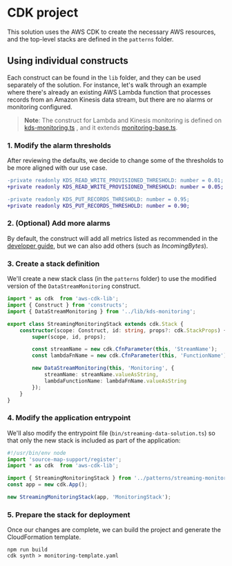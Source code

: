 # CDK project
This solution uses the AWS CDK to create the necessary AWS resources, and the top-level stacks are defined in the `patterns` folder.

## Using individual constructs
Each construct can be found in the `lib` folder, and they can be used separately of the solution. For instance, let's walk through an example where there's already an existing AWS Lambda function that processes records from an Amazon Kinesis data stream, but there are no alarms or monitoring configured.

> **Note**: The construct for Lambda and Kinesis monitoring is defined on [kds-monitoring.ts](lib/kds-monitoring.ts) , and it extends [monitoring-base.ts](lib/monitoring-base.ts).

### 1. Modify the alarm thresholds
After reviewing the defaults, we decide to change some of the thresholds to be more aligned with our use case.

```diff
-private readonly KDS_READ_WRITE_PROVISIONED_THRESHOLD: number = 0.01;
+private readonly KDS_READ_WRITE_PROVISIONED_THRESHOLD: number = 0.05;

-private readonly KDS_PUT_RECORDS_THRESHOLD: number = 0.95;
+private readonly KDS_PUT_RECORDS_THRESHOLD: number = 0.90;
```

### 2. (Optional) Add more alarms
By default, the construct will add all metrics listed as recommended in the [developer guide](https://docs.aws.amazon.com/streams/latest/dev/monitoring-with-cloudwatch.html#kinesis-metric-use), but we can also add others (such as _IncomingBytes_).

### 3. Create a stack definition
We'll create a new stack class (in the `patterns` folder) to use the modified version of the `DataStreamMonitoring` construct.

```typescript
import * as cdk  from 'aws-cdk-lib';
import { Construct } from 'constructs';
import { DataStreamMonitoring } from '../lib/kds-monitoring';

export class StreamingMonitoringStack extends cdk.Stack {
    constructor(scope: Construct, id: string, props?: cdk.StackProps) {
        super(scope, id, props);

        const streamName = new cdk.CfnParameter(this, 'StreamName');
        const lambdaFnName = new cdk.CfnParameter(this, 'FunctionName');

        new DataStreamMonitoring(this, 'Monitoring', {
            streamName: streamName.valueAsString,
            lambdaFunctionName: lambdaFnName.valueAsString
        });
    }
}
```

### 4. Modify the application entrypoint
We'll also modify the entrypoint file (`bin/streaming-data-solution.ts`) so that only the new stack is included as part of the application:

```typescript
#!/usr/bin/env node
import 'source-map-support/register';
import * as cdk  from 'aws-cdk-lib';

import { StreamingMonitoringStack } from '../patterns/streaming-monitoring-stack';
const app = new cdk.App();

new StreamingMonitoringStack(app, 'MonitoringStack');
```

### 5. Prepare the stack for deployment
Once our changes are complete, we can build the project and generate the CloudFormation template.

```
npm run build
cdk synth > monitoring-template.yaml
```
